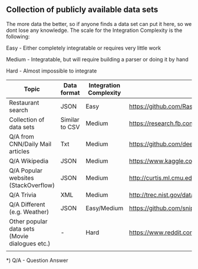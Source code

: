 
## Collection of publicly available data sets

The more data the better, so if anyone finds a data set can put it here, so we dont lose any knowledge. The scale for the Integration Complexity is the following:

Easy - Either completely integratable or requires very little work

Medium - Integratable, but will require building a parser or doing it by hand

Hard - Almost impossible to integrate

| Topic  | Data format  | Integration Complexity  | Link |
|---|---|---|---|
| Restaurant search | JSON | Easy | https://github.com/RasaHQ/rasa_nlu/blob/master/data/examples/rasa/demo-rasa.json |
| Collection of data sets | Similar to CSV | Medium | https://research.fb.com/downloads/babi/ |
| Q/A from CNN/Daily Mail articles | Txt | Medium | https://github.com/deepmind/rc-data |
| Q/A Wikipedia | JSON | Medium | https://www.kaggle.com/stanfordu/stanford-question-answering-dataset/data |
| Q/A Popular websites (StackOverflow) | JSON | Medium | http://curtis.ml.cmu.edu/datasets/quasar/ |
| Q/A Trivia | XML | Medium | http://trec.nist.gov/data/qa.html |
| Q/A Different (e.g. Weather) | JSON | Easy/Medium | https://github.com/snipsco/nlu-benchmark |
| Other popular data sets (Movie dialogues etc.) | - | Hard | https://www.reddit.com/r/MachineLearning/comments/3ukvc6/datasets_of_one_to_one_conversations/ |
|   |   |   |   |

*) Q/A - Question Answer